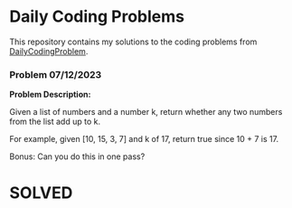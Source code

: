 # Daily Coding Problems

This repository contains my solutions to the coding problems from [DailyCodingProblem](https://www.dailycodingproblem.com/).

### Problem 07/12/2023

**Problem Description:**

Given a list of numbers and a number k, return whether any two numbers from the list add up to k.

For example, given [10, 15, 3, 7] and k of 17, return true since 10 + 7 is 17.

Bonus: Can you do this in one pass?

# SOLVED
